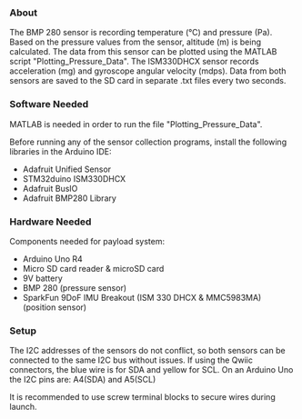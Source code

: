 ### About
The BMP 280 sensor is recording temperature (°C) and pressure (Pa). Based on the pressure values from the sensor, altitude (m) is being calculated. The data from this sensor can be plotted using the MATLAB script "Plotting_Pressure_Data". The ISM330DHCX sensor records acceleration (mg) and gyroscope angular velocity (mdps). Data from both sensors are saved to the SD card in separate .txt files every two seconds. 

### Software Needed
MATLAB is needed in order to run the file "Plotting_Pressure_Data". 

Before running any of the sensor collection programs, install the following libraries in the Arduino IDE:
* Adafruit Unified Sensor
* STM32duino ISM330DHCX
* Adafruit BusIO
* Adafruit BMP280 Library

### Hardware Needed
Components needed for payload system:
* Arduino Uno R4
* Micro SD card reader & microSD card
* 9V battery
* BMP 280 (pressure sensor)
* SparkFun 9DoF IMU Breakout (ISM 330 DHCX & MMC5983MA)	(position sensor)

### Setup
The I2C addresses of the sensors do not conflict, so both sensors can be connected to the same I2C bus without issues.
If using the Qwiic connectors, the blue wire is for SDA and yellow for SCL. On an Arduino Uno the I2C pins are: A4(SDA) and A5(SCL)

It is recommended to use screw terminal blocks to secure wires during launch.








